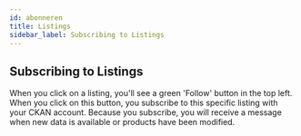 ```yaml
---
id: abonneren
title: Listings
sidebar_label: Subscribing to Listings
---
```


## Subscribing to Listings

When you click on a listing, you'll see a green 'Follow' button in the top left. When you click on this button, you subscribe to this specific listing with your CKAN account. Because you subscribe, you will receive a message when new data is available or products have been modified.
